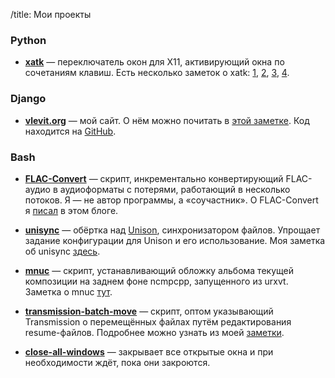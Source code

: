 /title: Мои проекты

### Python
* **[xatk]** — переключатель окон для X11, активирующий окна по сочетаниям клавиш.
  Есть несколько заметок о xatk: [1], [2], [3], [4].

[xatk]: http://code.google.com/p/xatk/
[1]: http://www.vlevit.org/ru/blog/tech/xatk
[2]: http://www.vlevit.org/ru/blog/tech/xatk-1
[3]: http://muhas.ru/?p=183
[4]: http://proft.me/2011/09/18/xatk-udobnoe-pereklyuchenie-okon/

### Django

* **[vlevit.org]** — мой сайт. О нём можно почитать в [этой заметке]. Код
    находится на [GitHub][vlevit.org].

[vlevit.org]: https://github.com/vlevit/vlevit.org
[этой заметке]: http://www.vlevit.org/ru/blog/tech/vlevit-org

### Bash

* **[FLAC-Convert]** — скрипт, инкрементально конвертирующий FLAC-аудио в
  аудиоформаты с потерями, работающий в несколько потоков. Я — не
  автор программы, а «соучастник». О FLAC-Convert я [писал] в этом блоге.

* **[unisync]** — обёртка над [Unison], синхронизатором файлов. Упрощает задание
  конфигурации для Unison и его использование. Моя заметка об unisync [здесь].

* **[mnuc]** — скрипт, устанавливающий обложку альбома текущей композиции на заднем
  фоне ncmpcpp, запущенного из urxvt. Заметка о mnuc [тут].

* **[transmission-batch-move]** — скрипт, оптом указывающий Transmission о
  перемещённых файлах путём редактирования resume-файлов. Подробнее можно узнать
  из моей [заметки].

* **[close-all-windows]** — закрывает все открытые окна и при необходимости ждёт,
  пока они закроются.

[FLAC-Convert]: https://github.com/nijet99/FLAC-Convert/
[писал]: /ru/blog/tech/flacconvert
[unisync]: https://github.com/vlevit/unisync
[Unison]: http://www.cis.upenn.edu/~bcpierce/unison/
[здесь]: http://www.vlevit.org/ru/blog/tech/unisync#unisync
[mnuc]: https://gist.github.com/vlevit/4588882/
[тут]: http://www.vlevit.org/ru/blog/tech/mnuc
[transmission-batch-move]: https://github.com/vlevit/transmission-batch-move
[заметки]: http://www.vlevit.org/ru/blog/tech/transmission-batch-move
[close-all-windows]: https://gist.github.com/vlevit/2877044
